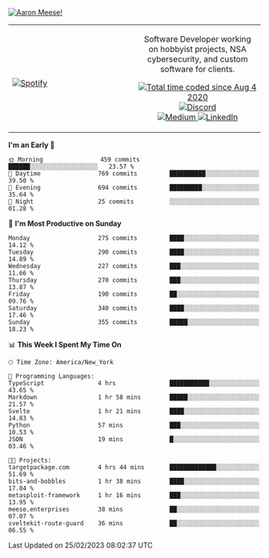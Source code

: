 [![Aaron Meese!](https://user-images.githubusercontent.com/17814535/88975338-a2aabf00-d27f-11ea-963f-8a19608716b4.png)](https://github.com/ajmeese7/readme-ascii "README ASCII")

<!-- Modified from project here: https://github.com/novatorem/novatorem -->
<table width="100%">
  <tr>
  <td width="50%">

&nbsp; <br> [![Spotify](https://ajmeese7.vercel.app/api/spotify)](https://open.spotify.com/user/ajmeese)

  </td>
  <td width="50%">
    <p align="center">
    Software Developer working on hobbyist projects, NSA cybersecurity, and custom software for clients.
    </p>
    <p align="center">
      <a href="https://wakatime.com/@f726891d-3b02-46cd-9b60-e8c59f9e2b14">
        <img src="https://wakatime.com/badge/user/f726891d-3b02-46cd-9b60-e8c59f9e2b14.svg" alt="Total time coded since Aug 4 2020" title="WakaTime" />
      </a>
      <a href="http://link.aaronmeese.com/discord">
        <img src="https://img.shields.io/badge/discord-ajmeese7%234835-369?style=flat-square&logo=discord&logoColor=white&color=purple" alt="Discord" title="Discord">
      </a>
      <br />
      <a href="https://link.aaronmeese.com/medium">
        <img src="https://img.shields.io/badge/medium-ajmeese7-1DB954?style=flat-square&logo=medium&logoColor=white" alt="Medium" title="Medium">
      </a>
      <a href="https://link.aaronmeese.com/linkedin">
        <img src="https://img.shields.io/badge/linkedIn-aaronmeese-1DB954?style=flat-square&logo=linkedin&logoColor=white&color=blue" alt="LinkedIn" title="LinkedIn">
      </a>
    </p>
  </td>

</table>

[//]: <> (The `&nbsp;` is to have Aphelion take up more space)

<!--START_SECTION:waka-->
**I'm an Early 🐤** 

```text
🌞 Morning                459 commits         ██████░░░░░░░░░░░░░░░░░░░   23.57 % 
🌆 Daytime                769 commits         ██████████░░░░░░░░░░░░░░░   39.50 % 
🌃 Evening                694 commits         █████████░░░░░░░░░░░░░░░░   35.64 % 
🌙 Night                  25 commits          ░░░░░░░░░░░░░░░░░░░░░░░░░   01.28 % 
```
📅 **I'm Most Productive on Sunday** 

```text
Monday                   275 commits         ████░░░░░░░░░░░░░░░░░░░░░   14.12 % 
Tuesday                  290 commits         ████░░░░░░░░░░░░░░░░░░░░░   14.89 % 
Wednesday                227 commits         ███░░░░░░░░░░░░░░░░░░░░░░   11.66 % 
Thursday                 270 commits         ███░░░░░░░░░░░░░░░░░░░░░░   13.87 % 
Friday                   190 commits         ██░░░░░░░░░░░░░░░░░░░░░░░   09.76 % 
Saturday                 340 commits         ████░░░░░░░░░░░░░░░░░░░░░   17.46 % 
Sunday                   355 commits         █████░░░░░░░░░░░░░░░░░░░░   18.23 % 
```


📊 **This Week I Spent My Time On** 

```text
🕑︎ Time Zone: America/New_York

💬 Programming Languages: 
TypeScript               4 hrs               ███████████░░░░░░░░░░░░░░   43.65 % 
Markdown                 1 hr 58 mins        █████░░░░░░░░░░░░░░░░░░░░   21.57 % 
Svelte                   1 hr 21 mins        ████░░░░░░░░░░░░░░░░░░░░░   14.83 % 
Python                   57 mins             ███░░░░░░░░░░░░░░░░░░░░░░   10.53 % 
JSON                     19 mins             █░░░░░░░░░░░░░░░░░░░░░░░░   03.46 % 

🐱‍💻 Projects: 
targetpackage.com        4 hrs 44 mins       █████████████░░░░░░░░░░░░   51.69 % 
bits-and-bobbles         1 hr 38 mins        ████░░░░░░░░░░░░░░░░░░░░░   17.84 % 
metasploit-framework     1 hr 16 mins        ███░░░░░░░░░░░░░░░░░░░░░░   13.95 % 
meese.enterprises        38 mins             ██░░░░░░░░░░░░░░░░░░░░░░░   07.07 % 
sveltekit-route-guard    36 mins             ██░░░░░░░░░░░░░░░░░░░░░░░   06.55 % 
```


 Last Updated on 25/02/2023 08:02:37 UTC
<!--END_SECTION:waka-->
